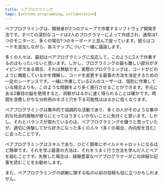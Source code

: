 ```yaml
---
title: ペアプログラミング
tags: [extreme programming, collaboration]
---
```


<!-- Pair Programming is a software development practice 
 !-- 	that has the developers work in groups of two. All serious code is written by two programmers, typically sitting side-by-side with a single monitor, often with a single keyboard. As they add code, they discuss each step together. -->

ペアプログラミングは、開発者が2つのグループで作業するソフトウェア開発手法です。すべての深刻なコードは2人のプログラマーによって作成され、通常は1つのモニターと、多くの場合1つのキーボードと並んで座っています。彼らはコードを追加しながら、各ステップについて一緒に議論します。

<!-- Many people react initially to pair programming by thinking that it's wasteful to have two people working like this. But it's only a waste if the hardest part of programming is typing. In reality programming is a constant sequence of building up your understanding of how the code is working and deciding how best to change it. Two people working together can often make more progress on such a problem than if they worked separately. I certainly find I gain insight much faster with a second brain close at hand, and I'm far less likely to go down analytical rat-holes that can easily waste hours. -->

多くの人々は、最初はペアプログラミングに反応して、このように2人で作業するのはもったいないと思います。しかし、プログラミングの最も難しい部分がタイピングである場合、それは無駄です。実際のプログラミングは、コードがどのように機能しているかを理解し、コードを変更する最善の方法を決定するための一定のシーケンスです。一緒に作業している2人のユーザーは、個別に作業している場合よりも、このような問題をより多く進行させることができます。手元にある2番目の脳を使用すると、洞察がはるかに速く得られることは確かです。時間を浪費しがちな分析用のネズミ穴を下る可能性ははるかに低くなります。

<!-- Pair Programming is an concentrated, collaborative activity, and I expect that many people will find such intensive social contact doesn't work for them. Balanced against that, however, is the fact that I've met many people, often including introverts, who thought they would dislike pair programming, but came to love it once they had experienced it properly. -->

ペアプログラミングは集中的で協調的な活動であり、多くの人がそのような集中的な社会的接触が彼らにとってはうまくいかないことに気付くと思います。しかし、それとバランスが取れているのは、ペアプログラミングを嫌うと思っていたが、適切に体験してから好きになった多くの人々（多くの場合、内向型を含む）に会ったことです。

<!-- Pair programming is a skill, and it's certainly easy to do it so badly that it becomes a Boiled Carrot. The best way to learn it is to pair with someone who has learned how to do it well. Failing that, I'd suggest you read this in-depth article by a couple of experienced pair programmers. -->

ペアプログラミングはスキルであり、ひどく簡単にボイルドキャロットになるほど簡単です。それを学ぶ最善の方法は、それをうまく行う方法を学んだ人とペアを組むことです。失敗した場合は、経験豊富なペアプログラマーがこの詳細な記事を読むことをお勧めします。

<!-- You might also find my older post of Pair Programming Misconceptions useful. -->

また、ペアプログラミングの誤解に関する私の以前の投稿も役に立つかもしれません。
